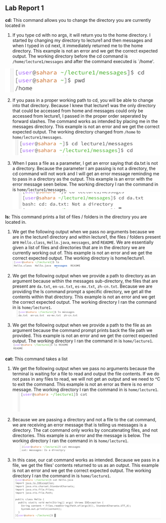 ## Lab Report 1 
__cd:__ This command allows you to change the directory you are currently located in 
1. If you type cd with no args, it will return you to the home directory. I started by changing my directory to lecture1 and then messages and when I typed in cd next, it immediately returned me to the home directory. This example is not an error and we get the correct expected output. The working directory before the cd command is `/home/lecture1/messages` and after the command executed is `/home'.  

![Image](cd_no_args.png)

2. If you pass in a proper working path to cd, you will be able to change into that directory. Because I knew that lecture1 was the only directory that could be accessed from home and messages could only be accessed from lecture1, I passed in the proper order seperated by forward slashes. The command works as intended by placing me in the messages directory. This example is not an error and we get the correct expected output. The working directory changed from `/home` to `home/lecture1/messages`.
![Image](cd_directory_arg.png)	

3. When I pass a file as a parameter, I get an error saying that da.txt is not a directory. Because the parameter I am passing is not a directory, the cd command will not work and I will get an error message reminding me to pass in a directory as the output. This example is an error with the error message seen below. The working directory I ran the command in is `home/lecture1/messages`.
![Image](cd_file_args.png)

__ls:__ This command prints a list of files / folders in the directory you are located in. 
1. We get the following output when we pass no arguments because we are in the lecture1 directory and within lecture1, the files / folders present are `Hello.class`, `Hello.java`, `messages`, and `README`. We are essentially given a list of files and directories that are in the directory we are currently working out of. This example is not an error and we get the correct expected output. The working directory is home/lecture1.
![Image](ls_no_args.png)	

2. We get the following output when we provide a path to directory as an argument because within the messages sub-directory, the files that are present are `da.txt`, `en-us.txt`, `es-mx.txt`, `zh-cn.txt`. Because we are providing the ls command prompt a specific directory, we get all the contents within that directory. This example is not an error and we get the correct expected output. The working directory I ran the command in is `home/lecture1`.
![Image](ls_directory_arg.png)	

3. We get the following output when we provide a path to the file as an argument because the command prompt prints back the file path we provided. This example is not an error and we get the correct expected output. The working directory I ran the command in is `home/lecture1`.
![Image](ls_file_arg.png)	

__cat:__ This command takes a list 
1. We get the following output when we pass no arguments because the terminal is waiting for a file to read and output the file contents. If we do not pass in any files to read, we will not get an output and we need to ^C to exit the command. This example is not an error as there is no error message. The working directory I ran the command in is `home/lecture1`.
![Image](cat_no_args.png)	

2. Because we are passing a directory and not a file to the cat command, we are receiving an error message that is telling us messages is a directory. The cat command only works by concatenating files, and not directories. This example is an error and the message is below. The working directory I ran the command in is `home/lecture1`.
![Image](cat_directory_arg.png)	

3. In this case, our cat command works as intended. Because we pass in a file, we get the files' contents returned to us as an output. This example is not an error and we get the correct expected output. The working directory I ran the command in is `home/lecture1`.
![Image](cat_file_arg.png)	
